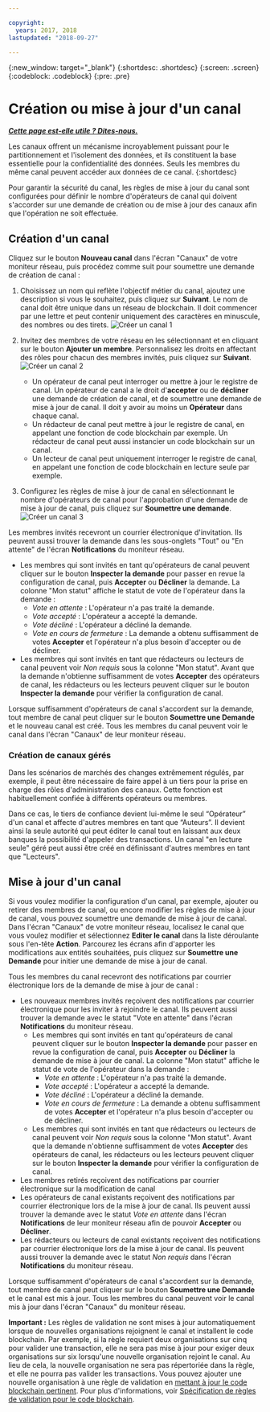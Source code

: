 ```yaml
---

copyright:
  years: 2017, 2018
lastupdated: "2018-09-27"

---
```


{:new_window: target="_blank"}
{:shortdesc: .shortdesc}
{:screen: .screen}
{:codeblock: .codeblock}
{:pre: .pre}

# Création ou mise à jour d'un canal


***[Cette page est-elle utile ? Dites-nous.](https://www.surveygizmo.com/s3/4501493/IBM-Blockchain-Documentation)***


Les canaux offrent un mécanisme incroyablement puissant pour le partitionnement et l'isolement des données, et ils constituent la base essentielle pour la confidentialité des données. Seuls les membres du même canal peuvent accéder aux données de ce canal.
{:shortdesc}

Pour garantir la sécurité du canal, les règles de mise à jour du canal sont configurées pour définir le nombre d'opérateurs de canal qui doivent s'accorder sur une demande de création ou de mise à jour des canaux afin que l'opération ne soit effectuée.

## Création d'un canal
Cliquez sur le bouton **Nouveau canal** dans l'écran "Canaux" de votre moniteur réseau, puis procédez comme suit pour soumettre une demande de création de canal :
1. Choisissez un nom qui reflète l'objectif métier du canal, ajoutez une description si vous le souhaitez, puis cliquez sur **Suivant**. Le nom de canal doit être unique dans un réseau de blockchain. Il doit commencer par une lettre et peut contenir uniquement des caractères en minuscule, des nombres ou des tirets.
  ![Créer un canal 1](../images/create_channel.png "Panneau Créer un canal 1")

2. Invitez des membres de votre réseau en les sélectionnant et en cliquant sur le bouton **Ajouter un membre**. Personnalisez les droits en affectant des rôles pour chacun des membres invités, puis cliquez sur **Suivant**.
  ![Créer un canal 2](../images/create_channel_2.png "Panneau Créer un canal 2")

    * Un opérateur de canal peut interroger ou mettre à jour le registre de canal. Un opérateur de canal a le droit d'**accepter** ou de **décliner** une demande de création de canal, et de soumettre une demande de mise à jour de canal. Il doit y avoir au moins un **Opérateur** dans chaque canal.
    * Un rédacteur de canal peut mettre à jour le registre de canal, en appelant une fonction de code blockchain par exemple. Un rédacteur de canal peut aussi instancier un code blockchain sur un canal.
    * Un lecteur de canal peut uniquement interroger le registre de canal, en appelant une fonction de code blockchain en lecture seule par exemple.

3. Configurez les règles de mise à jour de canal en sélectionnant le nombre d'opérateurs de canal pour l'approbation d'une demande de mise à jour de canal, puis cliquez sur **Soumettre une demande**.
  ![Créer un canal 3](../images/create_channel_3.png "Panneau Créer un canal 3")

Les membres invités recevront un courrier électronique d'invitation. Ils peuvent aussi trouver la demande dans les sous-onglets "Tout" ou "En attente" de l'écran **Notifications** du moniteur réseau.
* Les membres qui sont invités en tant qu'opérateurs de canal peuvent cliquer sur le bouton **Inspecter la demande** pour passer en revue la configuration de canal, puis **Accepter** ou **Décliner** la demande. La colonne "Mon statut" affiche le statut de vote de l'opérateur dans la demande :
    * _Vote en attente_ : L'opérateur n'a pas traité la demande.
    * _Vote accepté_ : L'opérateur a accepté la demande.
    * _Vote décliné_ : L'opérateur a décliné la demande.
    * _Vote en cours de fermeture_ : La demande a obtenu suffisamment de votes **Accepter** et l'opérateur n'a plus besoin d'accepter ou de décliner.
* Les membres qui sont invités en tant que rédacteurs ou lecteurs de canal peuvent voir *Non requis* sous la colonne "Mon statut". Avant que la demande n'obtienne suffisamment de votes **Accepter** des opérateurs de canal, les rédacteurs ou les lecteurs peuvent cliquer sur le bouton **Inspecter la demande** pour vérifier la configuration de canal.

Lorsque suffisamment d'opérateurs de canal s'accordent sur la demande, tout membre de canal peut cliquer sur le bouton **Soumettre une Demande** et le nouveau canal est créé. Tous les membres du canal peuvent voir le canal dans l'écran "Canaux" de leur moniteur réseau.

### Création de canaux gérés

Dans les scénarios de marchés des changes extrêmement régulés, par exemple, il peut être nécessaire de faire appel à un tiers pour la prise en charge des rôles d'administration des canaux. Cette fonction est habituellement confiée à différents opérateurs ou membres.

Dans ce cas, le tiers de confiance devient lui-même le seul “Opérateur” d'un canal et affecte d'autres membres en tant que “Auteurs”. Il devient ainsi la seule autorité qui peut éditer le canal tout en laissant aux deux banques la possibilité d'appeler des transactions. Un canal "en lecture seule" géré peut aussi être créé en définissant d'autres membres en tant que "Lecteurs".

## Mise à jour d'un canal
Si vous voulez modifier la configuration d'un canal, par exemple, ajouter ou retirer des membres de canal, ou encore modifier les règles de mise à jour de canal, vous pouvez soumettre une demande de mise à jour de canal. Dans l'écran "Canaux" de votre moniteur réseau, localisez le canal que vous voulez modifier et sélectionnez **Editer le canal** dans la liste déroulante sous l'en-tête **Action**. Parcourez les écrans afin d'apporter les modifications aux entités souhaitées, puis cliquez sur **Soumettre une Demande** pour initier une demande de mise à jour de canal.

Tous les membres du canal recevront des notifications par courrier électronique lors de la demande de mise à jour de canal :
* Les nouveaux membres invités reçoivent des notifications par courrier électronique pour les inviter à rejoindre le canal. Ils peuvent aussi trouver la demande avec le statut "Vote en attente" dans l'écran **Notifications** du moniteur réseau.
    * Les membres qui sont invités en tant qu'opérateurs de canal peuvent cliquer sur le bouton **Inspecter la demande** pour passer en revue la configuration de canal, puis **Accepter** ou **Décliner** la demande de mise à jour de canal.  La colonne "Mon statut" affiche le statut de vote de l'opérateur dans la demande :
        * _Vote en attente_ : L'opérateur n'a pas traité la demande.
        * _Vote accepté_ : L'opérateur a accepté la demande.
        * _Vote décliné_ : L'opérateur a décliné la demande.
        * _Vote en cours de fermeture_ : La demande a obtenu suffisamment de votes **Accepter** et l'opérateur n'a plus besoin d'accepter ou de décliner.
    * Les membres qui sont invités en tant que rédacteurs ou lecteurs de canal peuvent voir *Non requis* sous la colonne "Mon statut". Avant que la demande n'obtienne suffisamment de votes **Accepter** des opérateurs de canal, les rédacteurs ou les lecteurs peuvent cliquer sur le bouton **Inspecter la demande** pour vérifier la configuration de canal.
* Les membres retirés reçoivent des notifications par courrier électronique sur la modification de canal
* Les opérateurs de canal existants reçoivent des notifications par courrier électronique lors de la mise à jour de canal. Ils peuvent aussi trouver la demande avec le statut _Vote en attente_ dans l'écran **Notifications** de leur moniteur réseau afin de pouvoir **Accepter** ou **Décliner**.
* Les rédacteurs ou lecteurs de canal existants reçoivent des notifications par courrier électronique lors de la mise à jour de canal. Ils peuvent aussi trouver la demande avec le statut _Non requis_ dans l'écran **Notifications** du moniteur réseau.

Lorsque suffisamment d'opérateurs de canal s'accordent sur la demande, tout membre de canal peut cliquer sur le bouton **Soumettre une Demande** et le canal est mis à jour. Tous les membres du canal peuvent voir le canal mis à jour dans l'écran "Canaux" du moniteur réseau.

**Important :**
Les règles de validation ne sont mises à jour automatiquement lorsque de nouvelles organisations rejoignent le canal et installent le code blockchain. Par exemple, si la règle requiert deux organisations sur cinq pour valider une transaction, elle ne sera pas mise à jour pour exiger deux organisations sur six lorsqu'une nouvelle organisation rejoint le canal. Au lieu de cela, la nouvelle organisation ne sera pas répertoriée dans la règle, et elle ne pourra pas valider les transactions. Vous pouvez ajouter une nouvelle organisation à une règle de validation en [mettant à jour le code blockchain pertinent](/docs/services/blockchain/howto/install_instantiate_chaincode.html#updating-a-chaincode). Pour plus d'informations, voir [Spécification de règles de validation pour le code blockchain](/docs/services/blockchain/howto/install_instantiate_chaincode.html#endorsement-policy).
